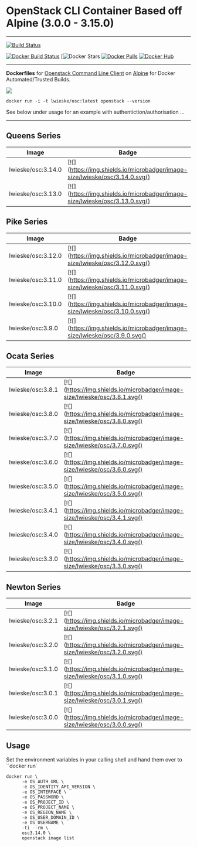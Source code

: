 # OpenStack CLI Container Based off Alpine (3.0.0 - 3.15.0)

---

[![Build Status](https://travis-ci.org/lwieske/dockerfiles-openstackclient.svg?branch=master)](https://travis-ci.org/lwieske/dockerfiles-openstackclient)

[![Docker Build Status](https://img.shields.io/docker/build/lwieske/osc.svg)](https://hub.docker.com/r/lwieske/osc/builds/)
[![Docker Stars](https://img.shields.io/docker/stars/lwieske/osc.svg)
[![Docker Pulls](https://img.shields.io/docker/pulls/lwieske/osc.svg)](https://hub.docker.com/r/lwieske/osc/)
[![Docker Hub](https://img.shields.io/docker/pulls/lwieske/osc.svg?style=flat)](https://registry.hub.docker.com/u/lwieske/osc/)

---

**Dockerfiles** for [Openstack Command Line Client](https://docs.openstack.org/python-openstackclient/latest/) on [Alpine](https://registry.hub.docker.com/_/alpine/) for Docker Automated/Trusted Builds.

[![](https://images.microbadger.com/badges/image/lwieske/osc.svg)](https://microbadger.com/images/lwieske/osc)

```
docker run -i -t lwieske/osc:latest openstack --version
```

See below under usage for an example with authentiction/authorisation ...

***

## Queens Series
| Image | Badge |
| ----- | ----- |
| lwieske/osc:3.14.0 | [![](https://img.shields.io/microbadger/image-size/lwieske/osc/3.14.0.svg() | [![](https://img.shields.io/microbadger/layers/lwieske/osc/3.14.0.svg() |
| lwieske/osc:3.13.0 | [![](https://img.shields.io/microbadger/image-size/lwieske/osc/3.13.0.svg() | [![](https://img.shields.io/microbadger/layers/lwieske/osc/3.13.0.svg() |

## Pike Series

| Image | Badge |
| ----- | ----- |
| lwieske/osc:3.12.0 | [![](https://img.shields.io/microbadger/image-size/lwieske/osc/3.12.0.svg() | [![](https://img.shields.io/microbadger/layers/lwieske/osc/3.12.0.svg() |
| lwieske/osc:3.11.0 | [![](https://img.shields.io/microbadger/image-size/lwieske/osc/3.11.0.svg() | [![](https://img.shields.io/microbadger/layers/lwieske/osc/3.11.0.svg() |
| lwieske/osc:3.10.0 | [![](https://img.shields.io/microbadger/image-size/lwieske/osc/3.10.0.svg() | [![](https://img.shields.io/microbadger/layers/lwieske/osc/3.10.0.svg() |
| lwieske/osc:3.9.0 | [![](https://img.shields.io/microbadger/image-size/lwieske/osc/3.9.0.svg() | [![](https://img.shields.io/microbadger/layers/lwieske/osc/3.9.0.svg() |

## Ocata Series

| Image | Badge |
| ----- | ----- |
| lwieske/osc:3.8.1 | [![](https://img.shields.io/microbadger/image-size/lwieske/osc/3.8.1.svg() | [![](https://img.shields.io/microbadger/layers/lwieske/osc/3.8.1.svg() |
| lwieske/osc:3.8.0 | [![](https://img.shields.io/microbadger/image-size/lwieske/osc/3.8.0.svg() | [![](https://img.shields.io/microbadger/layers/lwieske/osc/3.8.0.svg() |
| lwieske/osc:3.7.0 | [![](https://img.shields.io/microbadger/image-size/lwieske/osc/3.7.0.svg() | [![](https://img.shields.io/microbadger/layers/lwieske/osc/3.7.0.svg() |
| lwieske/osc:3.6.0 | [![](https://img.shields.io/microbadger/image-size/lwieske/osc/3.6.0.svg() | [![](https://img.shields.io/microbadger/layers/lwieske/osc/3.6.0.svg() |
| lwieske/osc:3.5.0 | [![](https://img.shields.io/microbadger/image-size/lwieske/osc/3.5.0.svg() | [![](https://img.shields.io/microbadger/layers/lwieske/osc/3.5.0.svg() |
| lwieske/osc:3.4.1 | [![](https://img.shields.io/microbadger/image-size/lwieske/osc/3.4.1.svg() | [![](https://img.shields.io/microbadger/layers/lwieske/osc/3.4.1.svg() |
| lwieske/osc:3.4.0 | [![](https://img.shields.io/microbadger/image-size/lwieske/osc/3.4.0.svg() | [![](https://img.shields.io/microbadger/layers/lwieske/osc/3.4.0.svg() |
| lwieske/osc:3.3.0 | [![](https://img.shields.io/microbadger/image-size/lwieske/osc/3.3.0.svg() | [![](https://img.shields.io/microbadger/layers/lwieske/osc/3.3.0.svg() |

## Newton Series

| Image | Badge |
| ----- | ----- |
| lwieske/osc:3.2.1 | [![](https://img.shields.io/microbadger/image-size/lwieske/osc/3.2.1.svg() | [![](https://img.shields.io/microbadger/layers/lwieske/osc/3.2.1.svg() |
| lwieske/osc:3.2.0 | [![](https://img.shields.io/microbadger/image-size/lwieske/osc/3.2.0.svg() | [![](https://img.shields.io/microbadger/layers/lwieske/osc/3.2.0.svg() |
| lwieske/osc:3.1.0 | [![](https://img.shields.io/microbadger/image-size/lwieske/osc/3.1.0.svg() | [![](https://img.shields.io/microbadger/layers/lwieske/osc/3.1.0.svg() |
| lwieske/osc:3.0.1 | [![](https://img.shields.io/microbadger/image-size/lwieske/osc/3.0.1.svg() | [![](https://img.shields.io/microbadger/layers/lwieske/osc/3.0.1.svg() |
| lwieske/osc:3.0.0 | [![](https://img.shields.io/microbadger/image-size/lwieske/osc/3.0.0.svg() | [![](https://img.shields.io/microbadger/layers/lwieske/osc/3.0.0.svg() |

## Usage

Set the environment variables in your calling shell and hand them over to ``docker run`

```
docker run \
      -e OS_AUTH_URL \
      -e OS_IDENTITY_API_VERSION \
      -e OS_INTERFACE \
      -e OS_PASSWORD \
      -e OS_PROJECT_ID \
      -e OS_PROJECT_NAME \
      -e OS_REGION_NAME \
      -e OS_USER_DOMAIN_ID \
      -e OS_USERNAME \
      -ti --rm \
      osc3.14.0 \
      openstack image list
```
